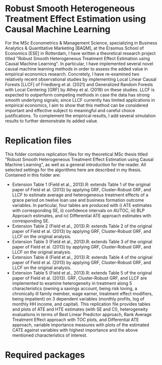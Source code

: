 # Robust Smooth Heterogeneous Treatment Effect Estimation using Causal Machine Learning

For the MSc Econometrics & Management Science, specializing in Business Analytics & Quantitative Marketing [BAQM], at the Erasmus School of Economics [ESE] in Rotterdam, I have written a theoretical research project titled "Robust Smooth Heterogeneous Treatment Effect Estimation using Causal Machine Learning". In particular, I have implemented several novel causal machine learning methods in order to assess the added value in empirical economics research. Concretely, I have re-examined two relatively recent observational studies by implementing Local Linear Causal Forests [LLCF] of Friedberg et al. (2021) and Generalized Random Forests with Local Centering [GRF] by Athey et al. (2019) on these studies. LLCF is expected to outperform competing methods in case the data has strong smooth underlying signals; since LLCF currently has limited applications in empirical economics, I aim to show that this method can be considered important and effective subject to meaningful and careful choice justifications. To complement the empirical results, I add several simulation results to further demonstrate its added value. 

# Replication files

This folder contains replication files for my theoretical MSc thesis titled "Robust Smooth Heterogeneous Treatment Effect Estimation using Causal Machine Learning", as well as a general introduction for the reader. All selected settings for the algorithms here are described in my thesis. Contained in this folder are:

- Extension Table 1 (Field et al., 2013).R: extends Table 1 of the original paper of Field et al. (2013) by applying GRF, Cluster-Robust GRF, and LLCF to estimate average and heterogeneous treatment effects of a grace period on twelve loan use and business formation outcome variables. In particular, four tables are produced with i) ATE estimates with corresponding SE, ii) confidence intervals on AUTOC, iii) BLP Approach estimates, and iv) Differential ATE approach estimates with corresponding SE.
- Extension Table 2 (Field et al., 2013).R: extends Table 2 of the original paper of Field et al. (2013) by applying GRF, Cluster-Robust GRF, and LLCF on the original analysis.
- Extension Table 3 (Field et al., 2013).R: extends Table 3 of the original paper of Field et al. (2013) by applying GRF, Cluster-Robust GRF, and LLCF on the original analysis.
- Extension Table 4 (Field et al., 2013).R: extends Table 4 of the original paper of Field et al. (2013) by applying GRF, Cluster-Robust GRF, and LLCF on the original analysis.
- Extension Table 5 (Field et al., 2013).R: extends Table 5 of the original paper of Field et al. (2013). GRF, Cluster-Robust GRF, and LLCF are implemented to examine heterogeneity in treatment along 5 characteristics (owning a savings account, being risk loving, a chronically ill family member, wage earner, treatment effect modifiers, being impatient) on 3 dependent variables (monthly profits, log of monthly HH income, and capital). This replication file provides tables and plots of ATE and HTE estimates (with SE and CI), heterogeneity evaluations in terms of Best Linear Predictor approach, Rank Average Treatment Effect approach with TOC plots, and Differential ATE approach, variable importance measures with plots of the estimated CATE against variables with highest importance and the above mentioned characteristics of interest.

# Required packages

